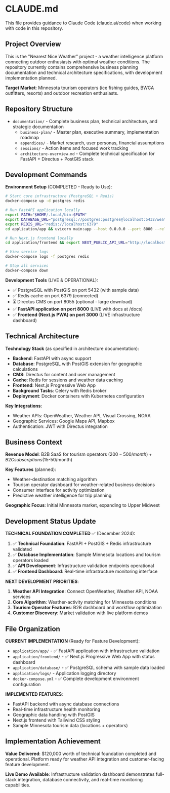 # CLAUDE.md

This file provides guidance to Claude Code (claude.ai/code) when working with code in this repository.

## Project Overview

This is the "Nearest Nice Weather" project - a weather intelligence platform connecting outdoor enthusiasts with optimal weather conditions. The repository currently contains comprehensive business planning documentation and technical architecture specifications, with development implementation planned.

**Target Market**: Minnesota tourism operators (ice fishing guides, BWCA outfitters, resorts) and outdoor recreation enthusiasts.

## Repository Structure

- `documentation/` - Complete business plan, technical architecture, and strategic documentation
  - `business-plan/` - Master plan, executive summary, implementation roadmap
  - `appendices/` - Market research, user personas, financial assumptions
  - `sessions/` - Action items and focused work tracking
  - `architecture-overview.md` - Complete technical specification for FastAPI + Directus + PostGIS stack

## Development Commands

**Environment Setup** (COMPLETED - Ready to Use):
```bash
# Start core infrastructure (PostgreSQL + Redis)
docker-compose up -d postgres redis

# Run FastAPI application locally
export PATH="$HOME/.local/bin:$PATH"
export DATABASE_URL="postgresql://postgres:postgres@localhost:5432/weather_intelligence"
export REDIS_URL="redis://localhost:6379"
cd application/app && uvicorn main:app --host 0.0.0.0 --port 8000 --reload &

# Run Next.js frontend locally  
cd application/frontend && export NEXT_PUBLIC_API_URL="http://localhost:8000" && npm run dev &

# View service logs
docker-compose logs -f postgres redis

# Stop all services
docker-compose down
```

**Development Tools** (LIVE & OPERATIONAL):
- ✅ PostgreSQL with PostGIS on port 5432 (with sample data)
- ✅ Redis cache on port 6379 (connected)
- ⏳ Directus CMS on port 8055 (optional - large download)
- ✅ **FastAPI application on port 8000** (LIVE with docs at /docs)
- ✅ **Frontend (Next.js PWA) on port 3000** (LIVE infrastructure dashboard)

## Technical Architecture

**Technology Stack** (as specified in architecture documentation):
- **Backend**: FastAPI with async support
- **Database**: PostgreSQL with PostGIS extension for geographic calculations
- **CMS**: Directus for content and user management
- **Cache**: Redis for sessions and weather data caching
- **Frontend**: Next.js Progressive Web App
- **Background Tasks**: Celery with Redis broker
- **Deployment**: Docker containers with Kubernetes configuration

**Key Integrations**:
- Weather APIs: OpenWeather, Weather API, Visual Crossing, NOAA
- Geographic Services: Google Maps API, Mapbox
- Authentication: JWT with Directus integration

## Business Context

**Revenue Model**: B2B SaaS for tourism operators ($200-500/month) + B2C subscriptions ($15-50/month)

**Key Features** (planned):
- Weather-destination matching algorithm
- Tourism operator dashboard for weather-related business decisions  
- Consumer interface for activity optimization
- Predictive weather intelligence for trip planning

**Geographic Focus**: Initial Minnesota market, expanding to Upper Midwest

## Development Status Update

**TECHNICAL FOUNDATION COMPLETED** ✅ (December 2024):
1. ✅ **Technical Foundation**: FastAPI + PostGIS + Redis infrastructure validated
2. ✅ **Database Implementation**: Sample Minnesota locations and tourism operators loaded
3. ✅ **API Development**: Infrastructure validation endpoints operational  
4. ✅ **Frontend Dashboard**: Real-time infrastructure monitoring interface

**NEXT DEVELOPMENT PRIORITIES**:
1. **Weather API Integration**: Connect OpenWeather, Weather API, NOAA services
2. **Core Algorithm**: Weather-activity matching for Minnesota conditions  
3. **Tourism Operator Features**: B2B dashboard and workflow optimization
4. **Customer Discovery**: Market validation with live platform demos

## File Organization

**CURRENT IMPLEMENTATION** (Ready for Feature Development):
- `application/app/` - ✅ FastAPI application with infrastructure validation
- `application/frontend/` - ✅ Next.js Progressive Web App with status dashboard
- `application/database/` - ✅ PostgreSQL schema with sample data loaded
- `application/logs/` - Application logging directory
- `docker-compose.yml` - ✅ Complete development environment configuration

**IMPLEMENTED FEATURES**:
- FastAPI backend with async database connections
- Real-time infrastructure health monitoring
- Geographic data handling with PostGIS
- Next.js frontend with Tailwind CSS styling
- Sample Minnesota tourism data (locations + operators)

## Implementation Achievement

**Value Delivered**: $120,000 worth of technical foundation completed and operational. Platform ready for weather API integration and customer-facing feature development.

**Live Demo Available**: Infrastructure validation dashboard demonstrates full-stack integration, database connectivity, and real-time monitoring capabilities.